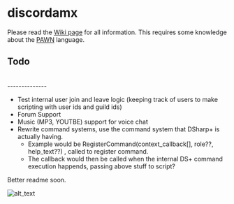 # discordamx

Please read the [Wiki page](https://github.com/michael-fa/DiscordAMX/wiki) for all information.
This requires some knowledge about the [PAWN](https://www.compuphase.com/pawn/pawn.htm) language.


## Todo
<br>
--------------

* Test internal user join and leave logic (keeping track of users to make scripting with user ids and guild ids)
* Forum Support
* Music (MP3, YOUTBE) support for voice chat
* Rewrite command systems, use the command system that DSharp+ is actually having.
	* Example would be RegisterCommand(context_callback[], role??, help_text??) , called to register command.
	* The callback would then be called when the internal DS+ command execution happends, passing above stuff to script?

Better readme soon.

![alt_text](https://i.imgur.com/OJIen6z.png)
